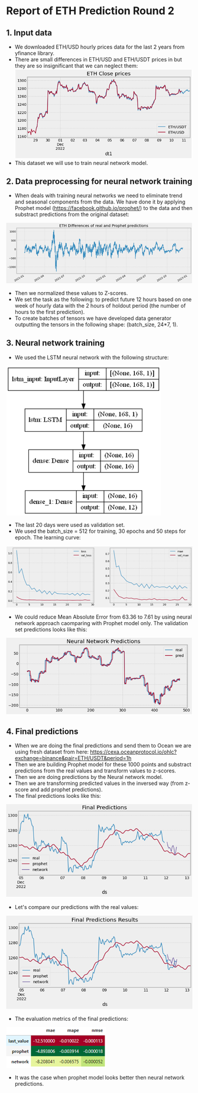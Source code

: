 # Report of ETH Prediction Round 2

## 1. Input data
- We downloaded ETH/USD hourly prices data for the last 2 years from yfinance library.
- There are small differences in ETH/USD and ETH/USDT prices in but they are so insignificant that we can neglect them:
![Screenshot](develop/pictures/data_example.PNG)
- This dataset we will use to train neural network model.


## 2. Data preprocessing for neural network training
- When deals with training neural networks we need to eliminate trend and seasonal components from the data. We have done it by applying Prophet model (https://facebook.github.io/prophet/) to the data and then substract predictions from the original dataset:

![Screenshot](develop/pictures/plot_diff.PNG)
- Then we normalized these values to Z-scores.
- We set the task as the following: to predict future 12 hours based on one week of hourly data with the 2 hours of holdout period (the number of hours to the first prediction). 
- To create batches of tensors we have developed data generator outputting the tensors in the following shape: (batch_size, 24*7, 1). 

## 3. Neural network training
- We used the LSTM neural network with the following structure:

![Screenshot](develop/pictures/lstm_16.png)
- The last 20 days were used as validation set.
- We used the batch_size = 512 for training, 30 epochs and 50 steps for epoch. The learning curve:

![Screenshot](develop/pictures/evals.PNG)
- We could reduce Mean Absolute Error from 63.36 to 7.61 by using neural network approach caomparing with Prophet model only. The validation set predictions looks like this:

![Screenshot](develop/pictures/validation.PNG)

## 4. Final predictions
- When we are doing the final predictions and send them to Ocean we are using fresh dataset from here: https://cexa.oceanprotocol.io/ohlc?exchange=binance&pair=ETH/USDT&period=1h 
- Then we are building Prophet model for these 1000 points and substract predictions from the real values and transform values to z-scores.
- Then we are doing predictions by the Neural network model.
- Then we are transforming predicted values in the inversed way (from z-score and add prophet predictions).
- The final predictions looks like this:

![Screenshot](develop/pictures/final_predictions.PNG)

- Let's compare our predictions with the real values:

![Screenshot](develop/pictures/final_prediction_results.PNG)

- The evaluation metrics of the final predictions:

![Screenshot](develop/pictures/final_results.PNG)

- It was the case when prophet model looks better then neural network predictions.

